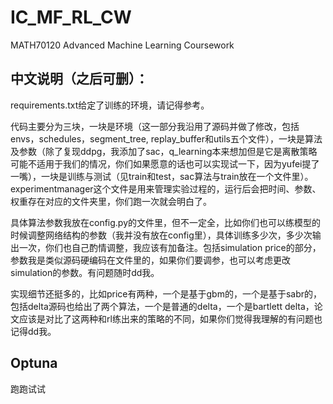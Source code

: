 # IC_MF_RL_CW
MATH70120 Advanced Machine Learning Coursework

## 中文说明（之后可删）：
requirements.txt给定了训练的环境，请记得参考。

代码主要分为三块，一块是环境（这一部分我沿用了源码并做了修改，包括envs，schedules，segment_tree, replay_buffer和utils五个文件），一块是算法及参数（除了复现ddpg，我添加了sac，q_learning本来想加但是它是离散策略可能不适用于我们的情况，你们如果愿意的话也可以实现试一下，因为yufei提了一嘴），一块是训练与测试（见train和test，sac算法与train放在一个文件里）。experimentmanager这个文件是用来管理实验过程的，运行后会把时间、参数、权重存在对应的文件夹里，你们跑一次就会明白了。

具体算法参数我放在config.py的文件里，但不一定全，比如你们也可以练模型的时候调整网络结构的参数（我并没有放在config里），具体训练多少次，多少次输出一次，你们也自己酌情调整，我应该有加备注。包括simulation price的部分，参数我是类似源码硬编码在文件里的，如果你们要调参，也可以考虑更改simulation的参数。有问题随时dd我。

实现细节还挺多的，比如price有两种，一个是基于gbm的，一个是基于sabr的，包括delta源码也给出了两个算法，一个是普通的delta，一个是bartlett delta，论文应该是对比了这两种和rl练出来的策略的不同，如果你们觉得我理解的有问题也记得dd我。


## Optuna
跑跑试试
